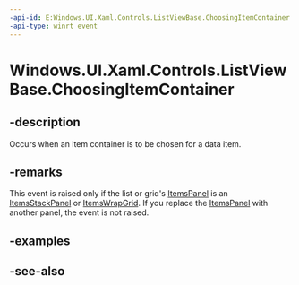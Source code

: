 ```yaml
---
-api-id: E:Windows.UI.Xaml.Controls.ListViewBase.ChoosingItemContainer
-api-type: winrt event
---
```


<!-- Event syntax
public event Windows.Foundation.TypedEventHandler ChoosingItemContainer<Windows.UI.Xaml.Controls.ListViewBase,  Windows.UI.Xaml.Controls.ChoosingItemContainerEventArgs>
-->

# Windows.UI.Xaml.Controls.ListViewBase.ChoosingItemContainer

## -description
Occurs when an item container is to be chosen for a data item.



## -remarks
This event is raised only if the list or grid's [ItemsPanel](itemscontrol_itemspanel.md) is an [ItemsStackPanel](itemsstackpanel.md) or [ItemsWrapGrid](itemswrapgrid.md). If you replace the [ItemsPanel](itemscontrol_itemspanel.md) with another panel, the event is not raised.

## -examples

## -see-also
